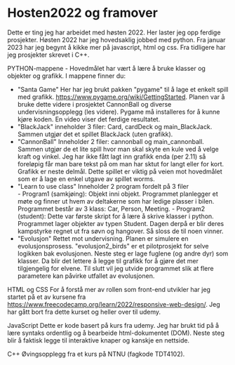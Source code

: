 # Hosten2022 og framover
Dette er ting jeg har arbeidet med høsten 2022. Her laster jeg opp ferdige prosjekter. Høsten 2022 har jeg hovedsaklig jobbed med python. Fra januar 2023 har jeg begynt å kikke mer på javascript, html og css. Fra tidligere har jeg prosjekter skrevet i C++. 

PYTHON-mappene - Hovedmålet har vært å lære å bruke klasser og objekter og grafikk. I mappene finner du:

- "Santa Game"
      Her har jeg brukt pakken "pygame" til å lage et enkelt spill med grafikk. https://www.pygame.org/wiki/GettingStarted. Planen var å bruke dette videre i prosjektet CannonBall og diverse undervisningsopplegg (les videre). Pygame må installeres for å kunne kjøre koden. En video viser det ferdige resultatet. 
- "BlackJack" 
      inneholder 3 filer: Card, cardDeck og main_BlackJack. Sammen utgjør det et spillet BlackJack (uten grafikk). 
- "CannonBall"
      Inneholder 2 filer: cannonball og main_cannonball. Sammen utgjør de et lite spill hvor man skal skyte en kule ved å velge kraft og vinkel. 
      Jeg har ikke fått lagt inn grafikk enda (per 2.11) så foreløpig får man bare tekst på om man har sktut for langt eller for kort. Grafikk er neste delmål.
      Dette spillet er viktig på veien mot hovedmålet som er å lage en enkel utgave av spillet worms. 
- "Learn to use class"
      Inneholder 2 program fordelt på 3 filer     
      - Program1 (samkjøing): Objekt inni objekt. Programmet planlegger et møte og finner ut hvem av deltakerne som har ledige plasser i bilen. 
      Programmet består av 3 klass: Car, Person, Meeting.
      - Program2 (student): Dette var første skript for å lære å skrive klasser i python. Programmet lager objekter av typen Student. Dagen derpå er blir deres 
      kampstyrke regnet ut fra søvn og hangover. Så sloss de til noen vinner. 
- "Evolusjon"
      Rettet mot undervisning. Planen er simulere en evolusjonsprosess. "evolusjon2_birds" er et pilotprosjekt for selve logikken bak evolusjonen. Neste steg er lage fuglene (og andre dyr) som klasser. Da blir det lettere å legge til grafikk for å gjøre det mer tilgjengelig for elvene. Til slutt vil jeg utvide programmet slik at flere parametere kan påvirke utfallet av evolusjonen. 
 
HTML og CSS
For å forstå mer av rollen som front-end utvikler har jeg startet på et av kursene fra https://www.freecodecamp.org/learn/2022/responsive-web-design/. Jeg har gått bort fra dette kurset og heller over til udemy.

JavaScript
Dette er kode basert på kurs fra udemy. Jeg har brukt tid på å lære syntaks ordentlig og å bearbeide html-dokumentet (DOM). Neste steg blir å faktisk legge til interaktive knaper og kanskje en nettside. 

C++
      Øvingsopplegg fra et kurs på NTNU (fagkode TDT4102).


     
      
